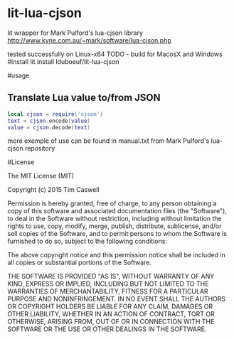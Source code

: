 # lit-lua-cjson
lit wrapper for Mark Pulford's lua-cjson library
http://www.kyne.com.au/~mark/software/lua-cjson.php

tested successfully on Linux-x64
TODO - build for MacosX and Windows 
#install
lit install lduboeuf/lit-lua-cjson

#usage

## Translate Lua value to/from JSON

```lua
local cjson = require('cjson')
text = cjson.encode(value)
value = cjson.decode(text)
```
more exemple of use can be found in manual.txt from Mark Pulford's lua-cjson repository

#License

The MIT License (MIT)

Copyright (c) 2015 Tim Caswell

Permission is hereby granted, free of charge, to any person obtaining a copy
of this software and associated documentation files (the "Software"), to deal
in the Software without restriction, including without limitation the rights
to use, copy, modify, merge, publish, distribute, sublicense, and/or sell
copies of the Software, and to permit persons to whom the Software is
furnished to do so, subject to the following conditions:

The above copyright notice and this permission notice shall be included in all
copies or substantial portions of the Software.

THE SOFTWARE IS PROVIDED "AS IS", WITHOUT WARRANTY OF ANY KIND, EXPRESS OR
IMPLIED, INCLUDING BUT NOT LIMITED TO THE WARRANTIES OF MERCHANTABILITY,
FITNESS FOR A PARTICULAR PURPOSE AND NONINFRINGEMENT. IN NO EVENT SHALL THE
AUTHORS OR COPYRIGHT HOLDERS BE LIABLE FOR ANY CLAIM, DAMAGES OR OTHER
LIABILITY, WHETHER IN AN ACTION OF CONTRACT, TORT OR OTHERWISE, ARISING FROM,
OUT OF OR IN CONNECTION WITH THE SOFTWARE OR THE USE OR OTHER DEALINGS IN THE
SOFTWARE.

